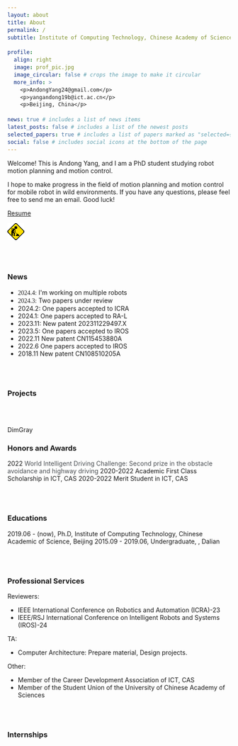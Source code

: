 ```yaml
---
layout: about
title: About
permalink: /
subtitle: Institute of Computing Technology, Chinese Academy of Sciences.

profile:
  align: right
  image: prof_pic.jpg
  image_circular: false # crops the image to make it circular
  more_info: >
    <p>AndongYang24@gmail.com</p>
    <p>yangandong19b@ict.ac.cn</p>
    <p>Beijing, China</p>

news: true # includes a list of news items
latest_posts: false # includes a list of the newest posts
selected_papers: true # includes a list of papers marked as "selected={true}"
social: false # includes social icons at the bottom of the page
---
```


Welcome! This is Andong Yang, and I am a PhD student studying robot motion planning and motion control.

I hope to make progress in the field of motion planning and motion control for mobile robot in wild environments. If you have any questions, please feel free to send me an email. Good luck!

[Resume](/assets/pdf/AndongYang.pdf) 

![](/assets/img/working.gif)

<br/>
<br/>

### **News**
* <font face="Consolas">2024.4:</font> I'm working on multiple robots
* <font face="Merriweather Sans">2024.3:</font> Two papers under review
* 2024.2: One papers accepted to ICRA
* 2024.1: One papers accepted to RA-L
* 2023.11: New patent 202311229497.X
* 2023.5: One papers accepted to IROS
* 2022.11	New patent CN115453880A
* 2022.6 One papers accepted to IROS
* 2018.11	New patent CN108510205A

<br/>
<br/>

### **Projects**


<br/>
<br/>

DimGray

### **Honors and Awards**
2022 <font color=#4A4E52>World Intelligent Driving Challenge: Second prize in the obstacle avoidance and highway driving</font> 
2020-2022 Academic First Class Scholarship in ICT, CAS
2020-2022 Merit Student in ICT, CAS

<br/>
<br/>


### **Educations**
2019.06 - (now), Ph.D, Institute of Computing Technology, Chinese Academic of Science, Beijing
2015.09 - 2019.06, Undergraduate, , Dalian

<br/>
<br/>


### **Professional Services**
Reviewers:
* IEEE International Conference on Robotics and Automation (ICRA)-23
* IEEE/RSJ International Conference on Intelligent Robots and Systems (IROS)-24

TA:
* Computer Architecture: Prepare material, Design projects.

Other:
* Member of the Career Development Association of ICT, CAS
* Member of the Student Union of the University of Chinese Academy of Sciences

<br/>
<br/>


### **Internships**



<!-- In 2019, I received my bachelor's degree and was recommended to a straight-to Ph.D. My work started with building and modifying multiple mobile robots and simulator platforms (Including two mobile robots and one SUV) since I was the first student in the lab to start research in this area. After completing the hardware platform setup, I conducted research on the popular frameworks used in aerial robots, legged robots, and mobile robots. Considering the goal of developing a mobile robot capable of autonomous navigation in wild environments, I have identified the subsequent research direction. The initial focus will be on implementing a perception-to-control software stack within the traditional hierarchical framework, incorporating learning-based approaches to address the challenges that traditional methods face in the wild. Subsequently, research will be conducted on end-to-end methods based on this framework. In order to facilitate testing, the hierarchical framework was implemented in the order of control to perception. Specific works include:

1. A motion control method for rugged outdoor environments.
2. A Speed planning method that can handle the geometric and semantic features of the terrain.
3. A motion planning method that can utilize long-range information.
4. A set of OctoMap generation processes and terrain semantic segmentation methods.
5. A meethod for automatic simulator terrain generation and texture generation.

Based on this software stack, I further explored an end-to-end trajectory planning method that can be trained offline. Other work includes an active SLAM method based on hierarchical reinforcement learning for fast exploration, as well as A city-scale neural radiance fields (NeRF). -->


<!-- 
Since I received my bachelor's degree and was recommended to a stright-to Ph.D. I stared working with the planning and control algorithms of mobile robots in wild environments. My work started with building multiple mobile robots and simulator platforms since I was the first student in the lab to start research in this area. This process includes a complete pipeline from perception to control. In the follow-up research, to alleviate the prediction error course by inaccurate dynamic model and significant time overhead course by multi-step prediction process in model prediction control, I proposed SMS-MPC based on a generative adversarial model, which was published in IROS2022. To make the speed planning algorithm can perceive the terrain information and quickly plan reasonable speed under multiple constraints. I propose a new speed planning algorithm based on constraint reinforcement learning, which is submitted to RAL and currently under review. At present, I am trying to solve the local optimal problem faced by motion planning of mobile robot in the wild environment. In addition, I have collaborated on a SLAM method based on hierarchical reinforcement learning in the past year, which was published in IROS2023.  -->



<!-- Write your biography here. Tell the world about yourself. Link to your favorite [subreddit](http://reddit.com). You can put a picture in, too. The code is already in, just name your picture `prof_pic.jpg` and put it in the `img/` folder.

Put your address / P.O. box / other info right below your picture. You can also disable any of these elements by editing `profile` property of the YAML header of your `_pages/about.md`. Edit `_bibliography/papers.bib` and Jekyll will render your [publications page](/al-folio/publications/) automatically.

Link to your social media connections, too. This theme is set up to use [Font Awesome icons](https://fontawesome.com/) and [Academicons](https://jpswalsh.github.io/academicons/), like the ones below. Add your Facebook, Twitter, LinkedIn, Google Scholar, or just disable all of them. -->


